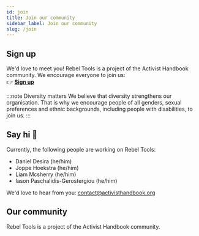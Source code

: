 ```yaml
---
id: join
title: Join our community
sidebar_label: Join our community
slug: /join
---
```

## Sign up
We'd love to meet you! Rebel Tools is a project of the Activist Handbook community. We encourage everyone to join us:   
👉 **[Sign up](https://activism.rocks/join)**

:::note Diversity matters
We believe that diversity strengthens our organisation. That is why we encourage people of all genders, sexual preferences and ethnic backgrounds, including people with disabilities, to join us.
::: 

## Say hi 👋
Currently, the following people are working on Rebel Tools:
- Daniel Desira (he/him) 
- Joppe Hoekstra (he/him)
- Liam Mcsherry (he/him)
- Iason Paschalidis-Gerostergiou (he/him)

We'd love to hear from you: contact@activisthandbook.org

## Our community
Rebel Tools is a project of the Activist Handbook community.

